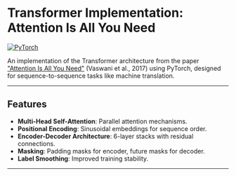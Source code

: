 # Transformer Implementation: Attention Is All You Need

[![PyTorch](https://img.shields.io/badge/PyTorch-2.0+-EE4C2C.svg)](https://pytorch.org/)

An implementation of the Transformer architecture from the paper ["Attention Is All You Need"](https://arxiv.org/abs/1706.03762) (Vaswani et al., 2017) using PyTorch, designed for sequence-to-sequence tasks like machine translation.

---

## Features
- **Multi-Head Self-Attention**: Parallel attention mechanisms.
- **Positional Encoding**: Sinusoidal embeddings for sequence order.
- **Encoder-Decoder Architecture**: 6-layer stacks with residual connections.
- **Masking**: Padding masks for encoder, future masks for decoder.
- **Label Smoothing**: Improved training stability.

---
